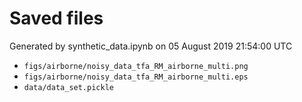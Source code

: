 # Saved files 


Generated by synthetic_data.ipynb on 05 August 2019 21:54:00 UTC

*  `figs/airborne/noisy_data_tfa_RM_airborne_multi.png` 
*  `figs/airborne/noisy_data_tfa_RM_airborne_multi.eps` 
*  `data/data_set.pickle` 

